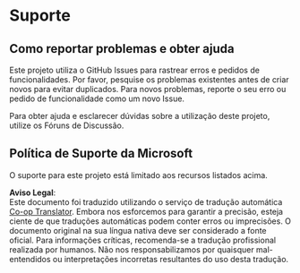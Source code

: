 <!--
CO_OP_TRANSLATOR_METADATA:
{
  "original_hash": "fdfc08baee91e402938a2b1f94fe0949",
  "translation_date": "2025-08-24T09:08:47+00:00",
  "source_file": "etc/SUPPORT.md",
  "language_code": "pt"
}
-->
# Suporte

## Como reportar problemas e obter ajuda  

Este projeto utiliza o GitHub Issues para rastrear erros e pedidos de funcionalidades. Por favor, pesquise os problemas existentes antes de criar novos para evitar duplicados. Para novos problemas, reporte o seu erro ou pedido de funcionalidade como um novo Issue.

Para obter ajuda e esclarecer dúvidas sobre a utilização deste projeto, utilize os Fóruns de Discussão.

## Política de Suporte da Microsoft  

O suporte para este projeto está limitado aos recursos listados acima.

**Aviso Legal**:  
Este documento foi traduzido utilizando o serviço de tradução automática [Co-op Translator](https://github.com/Azure/co-op-translator). Embora nos esforcemos para garantir a precisão, esteja ciente de que traduções automáticas podem conter erros ou imprecisões. O documento original na sua língua nativa deve ser considerado a fonte oficial. Para informações críticas, recomenda-se a tradução profissional realizada por humanos. Não nos responsabilizamos por quaisquer mal-entendidos ou interpretações incorretas resultantes do uso desta tradução.